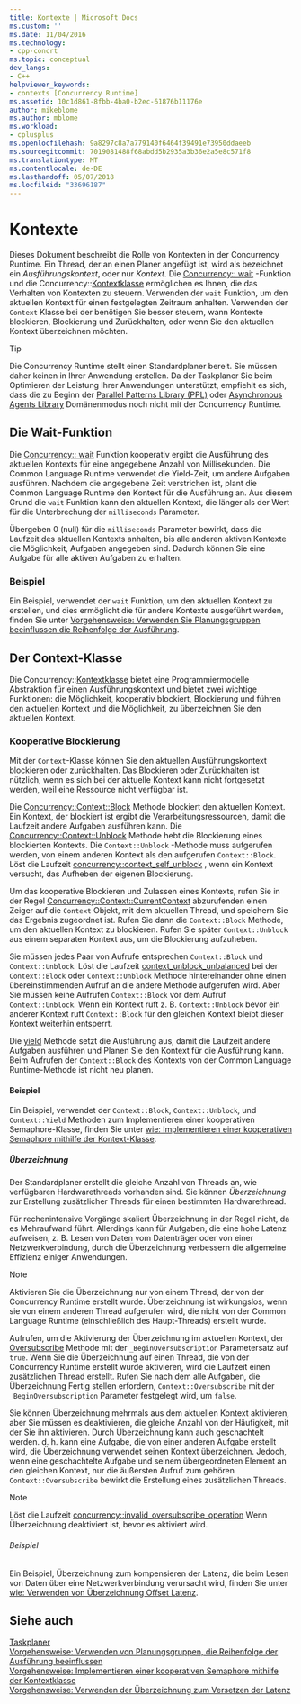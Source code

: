 ```yaml
---
title: Kontexte | Microsoft Docs
ms.custom: ''
ms.date: 11/04/2016
ms.technology:
- cpp-concrt
ms.topic: conceptual
dev_langs:
- C++
helpviewer_keywords:
- contexts [Concurrency Runtime]
ms.assetid: 10c1d861-8fbb-4ba0-b2ec-61876b11176e
author: mikeblome
ms.author: mblome
ms.workload:
- cplusplus
ms.openlocfilehash: 9a8297c8a7a779140f6464f39491e73950ddaeeb
ms.sourcegitcommit: 7019081488f68abdd5b2935a3b36e2a5e8c571f8
ms.translationtype: MT
ms.contentlocale: de-DE
ms.lasthandoff: 05/07/2018
ms.locfileid: "33696187"
---
```

# <a name="contexts"></a>Kontexte

Dieses Dokument beschreibt die Rolle von Kontexten in der Concurrency Runtime. Ein Thread, der an einen Planer angefügt ist, wird als bezeichnet ein *Ausführungskontext*, oder nur *Kontext*. Die [Concurrency:: wait](reference/concurrency-namespace-functions.md#wait) -Funktion und die Concurrency::[Kontextklasse](../../parallel/concrt/reference/context-class.md) ermöglichen es Ihnen, die das Verhalten von Kontexten zu steuern. Verwenden der `wait` Funktion, um den aktuellen Kontext für einen festgelegten Zeitraum anhalten. Verwenden der `Context` Klasse bei der benötigen Sie besser steuern, wann Kontexte blockieren, Blockierung und Zurückhalten, oder wenn Sie den aktuellen Kontext überzeichnen möchten.  
  
> [!TIP]
>  Die Concurrency Runtime stellt einen Standardplaner bereit. Sie müssen daher keinen in Ihrer Anwendung erstellen. Da der Taskplaner Sie beim Optimieren der Leistung Ihrer Anwendungen unterstützt, empfiehlt es sich, dass die zu Beginn der [Parallel Patterns Library (PPL)](../../parallel/concrt/parallel-patterns-library-ppl.md) oder [Asynchronous Agents Library](../../parallel/concrt/asynchronous-agents-library.md) Domänenmodus noch nicht mit der Concurrency Runtime.  
  
## <a name="the-wait-function"></a>Die Wait-Funktion  

 Die [Concurrency:: wait](reference/concurrency-namespace-functions.md#wait) Funktion kooperativ ergibt die Ausführung des aktuellen Kontexts für eine angegebene Anzahl von Millisekunden. Die Common Language Runtime verwendet die Yield-Zeit, um andere Aufgaben ausführen. Nachdem die angegebene Zeit verstrichen ist, plant die Common Language Runtime den Kontext für die Ausführung an. Aus diesem Grund die `wait` Funktion kann den aktuellen Kontext, die länger als der Wert für die Unterbrechung der `milliseconds` Parameter.  
  
 Übergeben 0 (null) für die `milliseconds` Parameter bewirkt, dass die Laufzeit des aktuellen Kontexts anhalten, bis alle anderen aktiven Kontexte die Möglichkeit, Aufgaben angegeben sind. Dadurch können Sie eine Aufgabe für alle aktiven Aufgaben zu erhalten.  
  
### <a name="example"></a>Beispiel  
 Ein Beispiel, verwendet der `wait` Funktion, um den aktuellen Kontext zu erstellen, und dies ermöglicht die für andere Kontexte ausgeführt werden, finden Sie unter [Vorgehensweise: Verwenden Sie Planungsgruppen beeinflussen die Reihenfolge der Ausführung](../../parallel/concrt/how-to-use-schedule-groups-to-influence-order-of-execution.md).  
  
## <a name="the-context-class"></a>Der Context-Klasse  
 Die Concurrency::[Kontextklasse](../../parallel/concrt/reference/context-class.md) bietet eine Programmiermodelle Abstraktion für einen Ausführungskontext und bietet zwei wichtige Funktionen: die Möglichkeit, kooperativ blockiert, Blockierung und führen den aktuellen Kontext und die Möglichkeit, zu überzeichnen Sie den aktuellen Kontext.  
  
### <a name="cooperative-blocking"></a>Kooperative Blockierung  
 Mit der `Context`-Klasse können Sie den aktuellen Ausführungskontext blockieren oder zurückhalten. Das Blockieren oder Zurückhalten ist nützlich, wenn es sich bei der aktuelle Kontext kann nicht fortgesetzt werden, weil eine Ressource nicht verfügbar ist.  
  

 Die [Concurrency::Context::Block](reference/context-class.md#block) Methode blockiert den aktuellen Kontext. Ein Kontext, der blockiert ist ergibt die Verarbeitungsressourcen, damit die Laufzeit andere Aufgaben ausführen kann. Die [Concurrency::Context::Unblock](reference/context-class.md#unblock) Methode hebt die Blockierung eines blockierten Kontexts. Die `Context::Unblock` -Methode muss aufgerufen werden, von einem anderen Kontext als den aufgerufen `Context::Block`. Löst die Laufzeit [concurrency::context_self_unblock](../../parallel/concrt/reference/context-self-unblock-class.md) , wenn ein Kontext versucht, das Aufheben der eigenen Blockierung.  
  
 Um das kooperative Blockieren und Zulassen eines Kontexts, rufen Sie in der Regel [Concurrency::Context::CurrentContext](reference/context-class.md#currentcontext) abzurufenden einen Zeiger auf die `Context` Objekt, mit dem aktuellen Thread, und speichern Sie das Ergebnis zugeordnet ist. Rufen Sie dann die `Context::Block` Methode, um den aktuellen Kontext zu blockieren. Rufen Sie später `Context::Unblock` aus einem separaten Kontext aus, um die Blockierung aufzuheben.  
  
 Sie müssen jedes Paar von Aufrufe entsprechen `Context::Block` und `Context::Unblock`. Löst die Laufzeit [context_unblock_unbalanced](../../parallel/concrt/reference/context-unblock-unbalanced-class.md) bei der `Context::Block` oder `Context::Unblock` Methode hintereinander ohne einen übereinstimmenden Aufruf an die andere Methode aufgerufen wird. Aber Sie müssen keine Aufrufen `Context::Block` vor dem Aufruf `Context::Unblock`. Wenn ein Kontext ruft z. B. `Context::Unblock` bevor ein anderer Kontext ruft `Context::Block` für den gleichen Kontext bleibt dieser Kontext weiterhin entsperrt.  
  
 Die [yield](reference/context-class.md#yield) Methode setzt die Ausführung aus, damit die Laufzeit andere Aufgaben ausführen und Planen Sie den Kontext für die Ausführung kann. Beim Aufrufen der `Context::Block` des Kontexts von der Common Language Runtime-Methode ist nicht neu planen.  

  
#### <a name="example"></a>Beispiel  
 Ein Beispiel, verwendet der `Context::Block`, `Context::Unblock`, und `Context::Yield` Methoden zum Implementieren einer kooperativen Semaphore-Klasse, finden Sie unter [wie: Implementieren einer kooperativen Semaphore mithilfe der Kontext-Klasse](../../parallel/concrt/how-to-use-the-context-class-to-implement-a-cooperative-semaphore.md).  
  
##### <a name="oversubscription"></a>Überzeichnung  
 Der Standardplaner erstellt die gleiche Anzahl von Threads an, wie verfügbaren Hardwarethreads vorhanden sind. Sie können *Überzeichnung* zur Erstellung zusätzlicher Threads für einen bestimmten Hardwarethread.  
  
 Für rechenintensive Vorgänge skaliert Überzeichnung in der Regel nicht, da es Mehraufwand führt. Allerdings kann für Aufgaben, die eine hohe Latenz aufweisen, z. B. Lesen von Daten vom Datenträger oder von einer Netzwerkverbindung, durch die Überzeichnung verbessern die allgemeine Effizienz einiger Anwendungen.  
  
> [!NOTE]
>  Aktivieren Sie die Überzeichnung nur von einem Thread, der von der Concurrency Runtime erstellt wurde. Überzeichnung ist wirkungslos, wenn sie von einem anderen Thread aufgerufen wird, die nicht von der Common Language Runtime (einschließlich des Haupt-Threads) erstellt wurde.  
  
 Aufrufen, um die Aktivierung der Überzeichnung im aktuellen Kontext, der [Oversubscribe](reference/context-class.md#oversubscribe) Methode mit der `_BeginOversubscription` Parametersatz auf `true`. Wenn Sie die Überzeichnung auf einen Thread, die von der Concurrency Runtime erstellt wurde aktivieren, wird die Laufzeit einen zusätzlichen Thread erstellt. Rufen Sie nach dem alle Aufgaben, die Überzeichnung Fertig stellen erfordern, `Context::Oversubscribe` mit der `_BeginOversubscription` Parameter festgelegt wird, um `false`.  

  
 Sie können Überzeichnung mehrmals aus dem aktuellen Kontext aktivieren, aber Sie müssen es deaktivieren, die gleiche Anzahl von der Häufigkeit, mit der Sie ihn aktivieren. Durch Überzeichnung kann auch geschachtelt werden. d. h. kann eine Aufgabe, die von einer anderen Aufgabe erstellt wird, die Überzeichnung verwendet seinen Kontext überzeichnen. Jedoch, wenn eine geschachtelte Aufgabe und seinem übergeordneten Element an den gleichen Kontext, nur die äußersten Aufruf zum gehören `Context::Oversubscribe` bewirkt die Erstellung eines zusätzlichen Threads.  
  
> [!NOTE]
>  Löst die Laufzeit [concurrency::invalid_oversubscribe_operation](../../parallel/concrt/reference/invalid-oversubscribe-operation-class.md) Wenn Überzeichnung deaktiviert ist, bevor es aktiviert wird.  
  
###### <a name="example"></a>Beispiel  
 Ein Beispiel, Überzeichnung zum kompensieren der Latenz, die beim Lesen von Daten über eine Netzwerkverbindung verursacht wird, finden Sie unter [wie: Verwenden von Überzeichnung Offset Latenz](../../parallel/concrt/how-to-use-oversubscription-to-offset-latency.md).  
  
## <a name="see-also"></a>Siehe auch  
 [Taskplaner](../../parallel/concrt/task-scheduler-concurrency-runtime.md)   
 [Vorgehensweise: Verwenden von Planungsgruppen, die Reihenfolge der Ausführung beeinflussen](../../parallel/concrt/how-to-use-schedule-groups-to-influence-order-of-execution.md)   
 [Vorgehensweise: Implementieren einer kooperativen Semaphore mithilfe der Kontextklasse](../../parallel/concrt/how-to-use-the-context-class-to-implement-a-cooperative-semaphore.md)   
 [Vorgehensweise: Verwenden der Überzeichnung zum Versetzen der Latenz](../../parallel/concrt/how-to-use-oversubscription-to-offset-latency.md)


